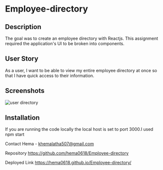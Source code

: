 # Employee-directory

## Description

The goal was to create an employee directory with Reactjs. This assignment required the application's UI to be broken into components.

## User Story

As a user, I want to be able to view my entire employee directory at once so that I have quick access to their information.


## Screenshots

![user directory](https://user-images.githubusercontent.com/67700843/94375721-acb43700-00e3-11eb-81f9-a5771ce35914.PNG)



## Installation
If you are running the code locally the local host is set to port 3000.I used npm start


Contact
Hema - khemalatha507@gmail.com

Repository https://github.com/hema0618/Employee-directory

Deployed Link
 https://hema0618.github.io/Employee-directory/